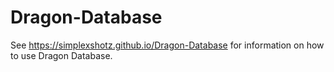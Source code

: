 # Dragon-Database
See https://simplexshotz.github.io/Dragon-Database for information on how to use Dragon Database.
